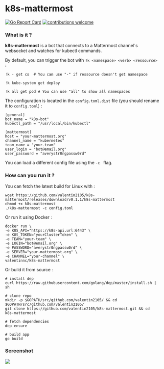 # k8s-mattermost
[![Go Report Card](https://goreportcard.com/badge/github.com/valentin2105/k8s-mattermost)](https://goreportcard.com/report/github.com/valentin2105/k8s-mattermost)
[![contributions welcome](https://img.shields.io/badge/contributions-welcome-brightgreen.svg?style=flat)](https://github.com/dwyl/esta/issues)

### What is it ?
**k8s-mattermost** is a bot that connects to a Mattermost channel's websocket and watches for kubectl commands. 

By default, you can trigger the bot with `!k <namespace> <verb> <ressource>` :

```
!k - get cs  # You can use "-" if ressource doesn't get namespace

!k kube-system get deploy

!k all get pod # You can use "all" to show all namespaces
```

The configuration is located in the `config.toml.dist` file (you should rename it to `config.toml`) : 

```
[general]
bot_name = "k8s-bot"
kubectl_path = "/usr/local/bin/kubectl"

[mattermost]
host = "your-mattermost.org"
channel_name = "kubernetes"
team_name = "your-team"
user_login = "bot@email.org"
user_password = "averystr0ngpassw0rd"
```

You can load a different config file using the `-c ` flag. 


### How can you run it ?

You can fetch the latest build for Linux with :
```
wget https://github.com/valentin2105/k8s-mattermost/releases/download/v0.1.1/k8s-mattermost
chmod +x k8s-mattermost 
./k8s-mattermost -c config.toml
```

Or run it using Docker :

```
docker run \
-e K8S_API="https://k8s-api.url:6443" \
-e K8S_TOKEN="yourClusterToken" \
-e TEAM="your-team" \
-e LOGIN="bot@email.org" \
-e PASSWORD="averystr0ngpassw0rd" \
-e SERVER="your-mattermost.org" \
-e CHANNEL="your-channel" \
valentinnc/k8s-mattermost
```

Or build it from source : 

```
# install dep
curl https://raw.githubusercontent.com/golang/dep/master/install.sh | sh

# clone repo
mkdir -p $GOPATH/src/github.com/valentin2105/ && cd $GOPATH/src/github.com/valentin2105/
git clone https://github.com/valentin2105/k8s-mattermost.git && cd k8s-mattermost 

# fetch dependencies
dep ensure

# build app
go build
```

### Screenshot
![](https://i.imgur.com/6eFvItT.png)
